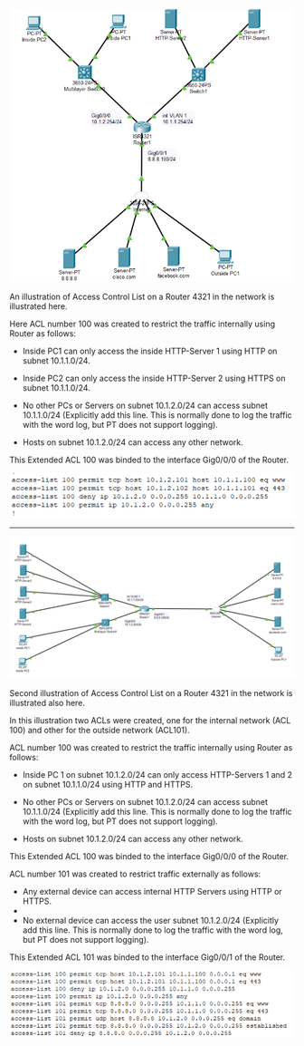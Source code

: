 ![](ACL.png)

An illustration of Access Control List on a Router 4321 in the network is illustrated here.

Here ACL number 100 was created to restrict the traffic internally using Router as follows:

- Inside PC1 can only access the inside HTTP-Server 1 using HTTP on subnet 10.1.1.0/24.

- Inside PC2 can only access the inside HTTP-Server 2 using HTTPS on subnet 10.1.1.0/24.
 
- No other PCs or Servers on subnet 10.1.2.0/24 can access subnet 10.1.1.0/24 (Explicitly add this line. This is normally done to log the traffic with the word log, but PT does not support logging).
 
- Hosts on subnet 10.1.2.0/24 can access any other network.
 
This Extended ACL 100 was binded to the interface Gig0/0/0 of the Router.

![](ACL3.png)



*******************************************************************************************************************************************************************************




![](ACL2.png)

Second illustration of Access Control List on a Router 4321 in the network is illustrated also here.

In this illustration two ACLs were created, one for the internal network (ACL 100) and other for the outside network (ACL101).

ACL number 100 was created to restrict the traffic internally using Router as follows:

- Inside PC 1 on subnet 10.1.2.0/24 can only access HTTP-Servers 1 and 2 on subnet 10.1.1.0/24 using HTTP and HTTPS.
 
- No other PCs or Servers on subnet 10.1.2.0/24 can access subnet 10.1.1.0/24 (Explicitly add this line. This is normally done to log the traffic with the word log, but PT does not support logging).
 
- Hosts on subnet 10.1.2.0/24 can access any other network.
 
This Extended ACL 100 was binded to the interface Gig0/0/0 of the Router.


ACL number 101 was created to restrict traffic externally as follows:

- Any external device can access internal HTTP Servers using HTTP or HTTPS.
- 
- No external device can access the user subnet 10.1.2.0/24 (Explicitly add this line. This is normally done to log the traffic with the word log, but PT does not support logging).

This Extended ACL 101 was binded to the interface Gig0/0/1 of the Router.

![](ACL4.png)
